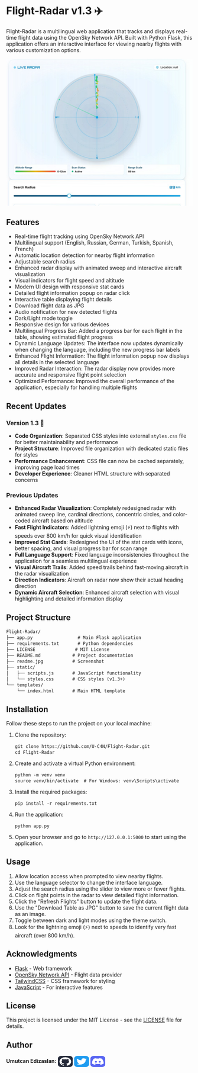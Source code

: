 # Flight-Radar v1.3 ✈️

Flight-Radar is a multilingual web application that tracks and displays real-time flight data using the OpenSky Network API. Built with Python Flask, this application offers an interactive interface for viewing nearby flights with various customization options.

![Flight-Radar Screenshot](/readme.jpg)

## Features

- Real-time flight tracking using OpenSky Network API
- Multilingual support (English, Russian, German, Turkish, Spanish, French)
- Automatic location detection for nearby flight information
- Adjustable search radius
- Enhanced radar display with animated sweep and interactive aircraft visualization
- Visual indicators for flight speed and altitude
- Modern UI design with responsive stat cards
- Detailed flight information popup on radar click
- Interactive table displaying flight details
- Download flight data as JPG
- Audio notification for new detected flights
- Dark/Light mode toggle
- Responsive design for various devices
- Multilingual Progress Bar: Added a progress bar for each flight in the table, showing estimated flight progress
- Dynamic Language Updates: The interface now updates dynamically when changing the language, including the new progress bar labels
- Enhanced Flight Information: The flight information popup now displays all details in the selected language
- Improved Radar Interaction: The radar display now provides more accurate and responsive flight point selection
- Optimized Performance: Improved the overall performance of the application, especially for handling multiple flights

## Recent Updates

### Version 1.3 🎯
- **Code Organization**: Separated CSS styles into external `styles.css` file for better maintainability and performance
- **Project Structure**: Improved file organization with dedicated static files for styles
- **Performance Enhancement**: CSS file can now be cached separately, improving page load times
- **Developer Experience**: Cleaner HTML structure with separated concerns

### Previous Updates
- **Enhanced Radar Visualization**: Completely redesigned radar with animated sweep line, cardinal directions, concentric circles, and color-coded aircraft based on altitude
- **Fast Flight Indicators**: Added lightning emoji (⚡) next to flights with speeds over 800 km/h for quick visual identification
- **Improved Stat Cards**: Redesigned the UI of the stat cards with icons, better spacing, and visual progress bar for scan range
- **Full Language Support**: Fixed language inconsistencies throughout the application for a seamless multilingual experience
- **Visual Aircraft Trails**: Added speed trails behind fast-moving aircraft in the radar visualization
- **Direction Indicators**: Aircraft on radar now show their actual heading direction
- **Dynamic Aircraft Selection**: Enhanced aircraft selection with visual highlighting and detailed information display

## Project Structure

```
Flight-Radar/
├── app.py                 # Main Flask application
├── requirements.txt       # Python dependencies
├── LICENSE               # MIT License
├── README.md            # Project documentation
├── readme.jpg           # Screenshot
├── static/
│   ├── scripts.js       # JavaScript functionality
│   └── styles.css       # CSS styles (v1.3+)
└── templates/
    └── index.html       # Main HTML template
```

## Installation

Follow these steps to run the project on your local machine:

1. Clone the repository:
    ```
    git clone https://github.com/U-C4N/Flight-Radar.git
    cd Flight-Radar
    ```

2. Create and activate a virtual Python environment:
    ```
    python -m venv venv
    source venv/bin/activate  # For Windows: venv\Scripts\activate
    ```

3. Install the required packages:
    ```
    pip install -r requirements.txt
    ```

4. Run the application:
    ```
    python app.py
    ```

5. Open your browser and go to `http://127.0.0.1:5000` to start using the application.

## Usage

1. Allow location access when prompted to view nearby flights.
2. Use the language selector to change the interface language.
3. Adjust the search radius using the slider to view more or fewer flights.
4. Click on flight points in the radar to view detailed flight information.
5. Click the "Refresh Flights" button to update the flight data.
6. Use the "Download Table as JPG" button to save the current flight data as an image.
7. Toggle between dark and light modes using the theme switch.
8. Look for the lightning emoji (⚡) next to speeds to identify very fast aircraft (over 800 km/h).

## Acknowledgments

- [Flask](https://flask.palletsprojects.com/) - Web framework
- [OpenSky Network API](https://opensky-network.org/apidoc/) - Flight data provider
- [TailwindCSS](https://tailwindcss.com/) - CSS framework for styling
- [JavaScript](https://developer.mozilla.org/en-US/docs/Web/JavaScript) - For interactive features

## License

This project is licensed under the MIT License - see the [LICENSE](LICENSE) file for details.

## Author

<p align="left">
<b>Umutcan Edizaslan:</b>
<a href="https://github.com/U-C4N" target="blank"><img align="center" src="https://raw.githubusercontent.com/tandpfun/skill-icons/main/icons/Github-Dark.svg" alt="TutTrue" height="30" width="40" /></a>
<a href="https://x.com/UEdizaslan" target="blank"><img align="center" src="https://raw.githubusercontent.com/tandpfun/skill-icons/main/icons/Twitter.svg" height="30" width="40" /></a>
<a href="https://discord.gg/2Tutcj6u" target="blank"><img align="center" src="https://raw.githubusercontent.com/tandpfun/skill-icons/main/icons/Discord.svg" height="30" width="40" /></a>
</p>
